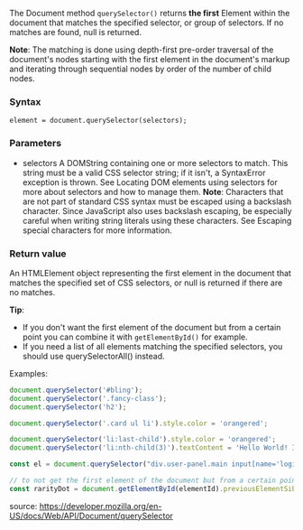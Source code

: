 The Document method `querySelector()` returns **the first** Element within the document that matches the specified selector, or group of selectors. If no matches are found, null is returned.

**Note**: The matching is done using depth-first pre-order traversal of the document's nodes starting with the first element in the document's markup and iterating through sequential nodes by order of the number of child nodes.

### Syntax
`element = document.querySelector(selectors);`

### Parameters

- selectors 
A DOMString containing one or more selectors to match. This string must be a valid CSS selector string; if it isn't, a SyntaxError exception is thrown. See Locating DOM elements using selectors for more about selectors and how to manage them.
**Note**: Characters that are not part of standard CSS syntax must be escaped using a backslash character. Since JavaScript also uses backslash escaping, be especially careful when writing string literals using these characters. See Escaping special characters for more information.

### Return value
An HTMLElement object representing the first element in the document that matches the specified set of CSS selectors, or null is returned if there are no matches.

**Tip**: 
- If you don't want the first element of the document but from a certain point you can combine it with `getElementById()` for example.
- If you need a list of all elements matching the specified selectors, you should use querySelectorAll() instead.

Examples:

```js
document.querySelector('#bling');
document.querySelector('.fancy-class');
document.querySelector('h2');

document.querySelector('.card ul li').style.color = 'orangered';

document.querySelector('li:last-child').style.color = 'orangered';
document.querySelector('li:nth-child(3)').textContent = 'Hello World! I am #3';

const el = document.querySelector("div.user-panel.main input[name='login']");

// to not get the first element of the document but from a certain point:
const rarityDot = document.getElementById(elementId).previousElementSibling.querySelector('td span.rarityDot')
```

source: https://developer.mozilla.org/en-US/docs/Web/API/Document/querySelector